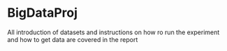 # BigDataProj
All introduction of datasets and instructions on how ro run the experiment and how to get data are covered in the report
